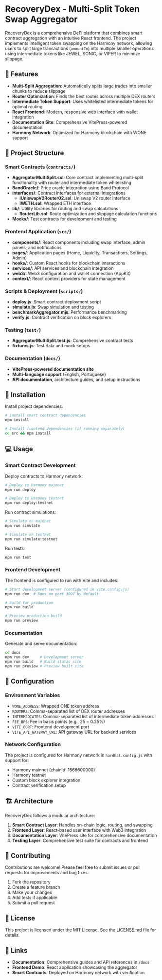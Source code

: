 # RecoveryDex - Multi-Split Token Swap Aggregator

RecoveryDex is a comprehensive DeFi platform that combines smart contract aggregation with an intuitive React frontend. The project implements intelligent token swapping on the Harmony network, allowing users to split large transactions (`amountIn`) into multiple smaller operations using intermediate tokens like JEWEL, SONIC, or VIPER to minimize slippage.

## 🌟 Features

- **Multi-Split Aggregation**: Automatically splits large trades into smaller chunks to reduce slippage
- **Router Optimization**: Finds the best routes across multiple DEX routers
- **Intermediate Token Support**: Uses whitelisted intermediate tokens for optimal routing
- **React Frontend**: Modern, responsive web interface with wallet integration
- **Documentation Site**: Comprehensive VitePress-powered documentation
- **Harmony Network**: Optimized for Harmony blockchain with WONE support

## 📁 Project Structure

### Smart Contracts (`contracts/`)
- **AggregatorMultiSplit.sol**: Core contract implementing multi-split functionality with router and intermediate token whitelisting
- **BandOracle/**: Price oracle integration using Band Protocol
- **interfaces/**: Contract interfaces for external integrations
  - **IUniswapV2Router02.sol**: Uniswap V2 router interface
  - **IWETH.sol**: Wrapped ETH interface
- **lib/**: Utility libraries for routing and swap calculations
  - **RouterLib.sol**: Route optimization and slippage calculation functions
- **Mocks/**: Test contracts for development and testing

### Frontend Application (`src/`)
- **components/**: React components including swap interface, admin panels, and notifications
- **pages/**: Application pages (Home, Liquidity, Transactions, Settings, Admin)
- **hooks/**: Custom React hooks for blockchain interactions
- **services/**: API services and blockchain integration
- **web3/**: Web3 configuration and wallet connection (AppKit)
- **context/**: React context providers for state management

### Scripts & Deployment (`scripts/`)
- **deploy.js**: Smart contract deployment script
- **simulate.js**: Swap simulation and testing
- **benchmarkAggregator.mjs**: Performance benchmarking
- **verify.js**: Contract verification on block explorers

### Testing (`test/`)
- **AggregatorMultiSplit.test.js**: Comprehensive contract tests
- **fixtures.js**: Test data and mock setups

### Documentation (`docs/`)
- **VitePress-powered documentation site**
- **Multi-language support** (English, Portuguese)
- **API documentation**, architecture guides, and setup instructions

## 🚀 Installation

Install project dependencies:

```bash
# Install smart contract dependencies
npm install

# Install frontend dependencies (if running separately)
cd src && npm install
```

## 💻 Usage

### Smart Contract Development

Deploy contracts to Harmony network:
```bash
# Deploy to Harmony mainnet
npm run deploy

# Deploy to Harmony testnet  
npm run deploy:testnet
```

Run contract simulations:
```bash
# Simulate on mainnet
npm run simulate

# Simulate on testnet
npm run simulate:testnet
```

Run tests:
```bash
npm run test
```

### Frontend Development

The frontend is configured to run with Vite and includes:

```bash
# Start development server (configured in vite.config.js)
npm run dev  # Runs on port 3007 by default

# Build for production
npm run build

# Preview production build
npm run preview
```

### Documentation

Generate and serve documentation:
```bash
cd docs
npm run dev     # Development server
npm run build   # Build static site
npm run preview # Preview built site
```

## 🔧 Configuration

### Environment Variables
- `WONE_ADDRESS`: Wrapped ONE token address
- `ROUTERS`: Comma-separated list of DEX router addresses
- `INTERMEDIATES`: Comma-separated list of intermediate token addresses
- `FEE_BPS`: Fee in basis points (e.g., 25 = 0.25%)
- `VITE_PORT`: Frontend development port
- `VITE_API_GATEWAY_URL`: API gateway URL for backend services

### Network Configuration
The project is configured for Harmony network in `hardhat.config.js` with support for:
- Harmony mainnet (chainId: 1666600000)
- Harmony testnet
- Custom block explorer integration
- Contract verification setup

## 🏗️ Architecture

RecoveryDex follows a modular architecture:

1. **Smart Contract Layer**: Handles on-chain logic, routing, and swapping
2. **Frontend Layer**: React-based user interface with Web3 integration
3. **Documentation Layer**: VitePress site for comprehensive documentation
4. **Testing Layer**: Comprehensive test suite for contracts and frontend

## 🤝 Contributing

Contributions are welcome! Please feel free to submit issues or pull requests for improvements and bug fixes.

1. Fork the repository
2. Create a feature branch
3. Make your changes
4. Add tests if applicable
5. Submit a pull request

## 📄 License

This project is licensed under the MIT License. See the [LICENSE.md](LICENSE.md) file for details.

## 🔗 Links

- **Documentation**: Comprehensive guides and API references in `/docs`
- **Frontend Demo**: React application showcasing the aggregator
- **Smart Contracts**: Deployed on Harmony network with verification